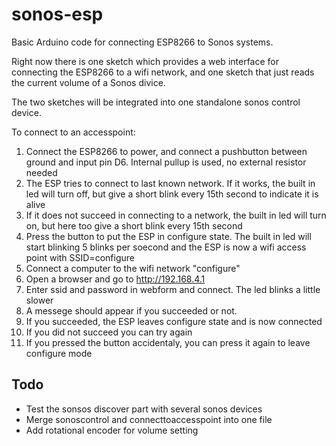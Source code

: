 # sonos-esp
Basic Arduino code for connecting ESP8266 to Sonos systems.

Right now there is one sketch which provides a web interface for connecting the ESP8266 to a wifi network, and one sketch that just reads the current volume of a Sonos divice. 

The two sketches will be integrated into one standalone sonos control device. 

To connect to an accesspoint:

1. Connect the ESP8266 to power, and connect a pushbutton between ground and input pin D6. Internal pullup is used, no external resistor needed
2. The ESP tries to connect to last known network. If it works, the built in led will turn off, but give a short blink every 15th second to indicate it is alive
3. If it does not succeed in connecting to a network, the built in led will turn on, but here too give a short blink every  15th second
4. Press the button to put the ESP in configure state. The built in led will start blinking 5 blinks per soecond and the ESP is now a wifi access point with SSID=configure
5. Connect a computer to the wifi network "configure"
6. Open a browser and go to http://192.168.4.1
7. Enter ssid and password in webform and connect. The led blinks a  little slower
8. A messege should appear if you succeeded or not.
9. If you succeeded, the ESP leaves configure state and is now connected
10. If you did not succeed you can try again
11. If you pressed the button accidentaly, you can press it again to leave configure mode

## Todo

- Test the sonsos discover part with several sonos devices
- Merge sonoscontrol and connecttoaccesspoint into one file
- Add rotational encoder for volume setting
